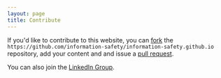 ```yaml
---
layout: page
title: Contribute
---
```

If you'd like to contribute to this website, you can [fork](https://help.github.com/articles/fork-a-repo) the `https://github.com/information-safety/information-safety.github.io` repository, add your content and and issue a [pull request](https://help.github.com/articles/using-pull-requests).

You can also join the [LinkedIn Group](https://www.linkedin.com/grps/Information-Safety-8431965).
